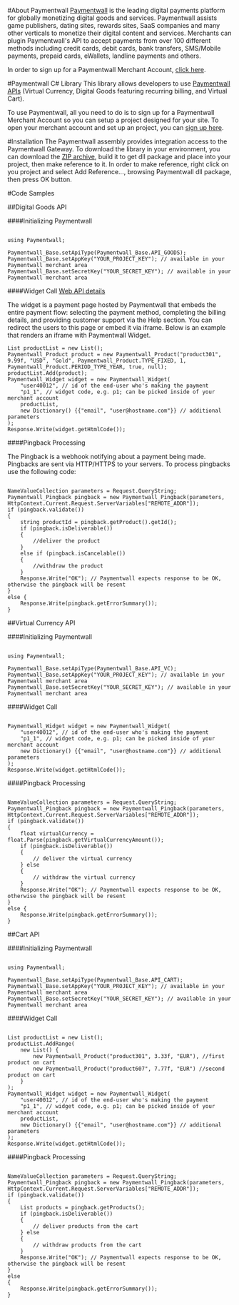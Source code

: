 #About Paymentwall
[Paymentwall](http://paymentwall.com/?source=gh) is the leading digital payments platform for globally monetizing digital goods and services. Paymentwall assists game publishers, dating sites, rewards sites, SaaS companies and many other verticals to monetize their digital content and services. 
Merchants can plugin Paymentwall's API to accept payments from over 100 different methods including credit cards, debit cards, bank transfers, SMS/Mobile payments, prepaid cards, eWallets, landline payments and others. 

In order to sign up for a Paymentwall Merchant Account, [click here](http://paymentwall.com/signup/merchant?source=gh).

#Paymentwall C# Library
This library allows developers to use [Paymentwall APIs](http://paymentwall.com/en/documentation/API-Documentation/722?source=gh) (Virtual Currency, Digital Goods featuring recurring billing, and Virtual Cart).

To use Paymentwall, all you need to do is to sign up for a Paymentwall Merchant Account so you can setup a project designed for your site.
To open your merchant account and set up an project, you can [sign up here](http://paymentwall.com/signup/merchant?source=gh).

#Installation
The Paymentwall assembly provides integration access to the Paymentwall Gateway.
To download the library in your environment, you can download the [ZIP archive](https://github.com/paymentwall/paymentwall-dotnet/archive/master.zip), build it to get dll package and place into your project, then make reference to it. 
In order to make reference, right click on you project and select Add Reference..., browsing Paymentwall dll package, then press OK button.

#Code Samples

##Digital Goods API

####Initializing Paymentwall
<pre><code>
using Paymentwall;

Paymentwall_Base.setApiType(Paymentwall_Base.API_GOODS);
Paymentwall_Base.setAppKey("YOUR_PROJECT_KEY"); // available in your Paymentwall merchant area
Paymentwall_Base.setSecretKey("YOUR_SECRET_KEY"); // available in your Paymentwall merchant area
</code></pre>

####Widget Call
[Web API details](http://www.paymentwall.com/en/documentation/Digital-Goods-API/710#paymentwall_widget_call_flexible_widget_call)

The widget is a payment page hosted by Paymentwall that embeds the entire payment flow: selecting the payment method, completing the billing details, and providing customer support via the Help section. You can redirect the users to this page or embed it via iframe. Below is an example that renders an iframe with Paymentwall Widget.

<pre><code>List<Paymentwall_Product> productList = new List<Paymentwall_Product>();
Paymentwall_Product product = new Paymentwall_Product("product301", 9.99f, "USD", "Gold", Paymentwall_Product.TYPE_FIXED, 1, Paymentwall_Product.PERIOD_TYPE_YEAR, true, null);
productList.Add(product);
Paymentwall_Widget widget = new Paymentwall_Widget(
	"user40012", // id of the end-user who's making the payment
	"p1_1", // widget code, e.g. p1; can be picked inside of your merchant account
	productList,
	new Dictionary<string, string>() {{"email", "user@hostname.com"}} // additional parameters
);
Response.Write(widget.getHtmlCode());
</code></pre>

####Pingback Processing

The Pingback is a webhook notifying about a payment being made. Pingbacks are sent via HTTP/HTTPS to your servers. To process pingbacks use the following code:
<pre><code>
NameValueCollection parameters = Request.QueryString;
Paymentwall_Pingback pingback = new Paymentwall_Pingback(parameters, HttpContext.Current.Request.ServerVariables["REMOTE_ADDR"]);
if (pingback.validate())
{
	string productId = pingback.getProduct().getId();
	if (pingback.isDeliverable())
	{
		//deliver the product
	}
	else if (pingback.isCancelable())
	{
		//withdraw the product
	}
	Response.Write("OK"); // Paymentwall expects response to be OK, otherwise the pingback will be resent
}
else {                
	Response.Write(pingback.getErrorSummary());
}
</code></pre>

##Virtual Currency API

####Initializing Paymentwall
<pre><code>
using Paymentwall;

Paymentwall_Base.setApiType(Paymentwall_Base.API_VC);
Paymentwall_Base.setAppKey("YOUR_PROJECT_KEY"); // available in your Paymentwall merchant area
Paymentwall_Base.setSecretKey("YOUR_SECRET_KEY"); // available in your Paymentwall merchant area
</code></pre>

####Widget Call
<pre><code>
Paymentwall_Widget widget = new Paymentwall_Widget(
	"user40012", // id of the end-user who's making the payment
	"p1_1", // widget code, e.g. p1; can be picked inside of your merchant account
	new Dictionary<string, string>() {{"email", "user@hostname.com"}} // additional parameters
);
Response.Write(widget.getHtmlCode());
</code></pre>

####Pingback Processing

<pre><code>
NameValueCollection parameters = Request.QueryString;
Paymentwall_Pingback pingback = new Paymentwall_Pingback(parameters, HttpContext.Current.Request.ServerVariables["REMOTE_ADDR"]);
if (pingback.validate())
{
	float virtualCurrency = float.Parse(pingback.getVirtualCurrencyAmount());
	if (pingback.isDeliverable())
	{
		// deliver the virtual currency
	} else 
	{
		// withdraw the virtual currency
	}
	Response.Write("OK"); // Paymentwall expects response to be OK, otherwise the pingback will be resent
}
else {
	Response.Write(pingback.getErrorSummary());
}
</code></pre>

##Cart API

####Initializing Paymentwall
<pre><code>
using Paymentwall;

Paymentwall_Base.setApiType(Paymentwall_Base.API_CART);
Paymentwall_Base.setAppKey("YOUR_PROJECT_KEY"); // available in your Paymentwall merchant area
Paymentwall_Base.setSecretKey("YOUR_SECRET_KEY"); // available in your Paymentwall merchant area
</code></pre>

####Widget Call
<pre><code>
List<Paymentwall_Product> productList = new List<Paymentwall_Product>();
productList.AddRange(
	new List<Paymentwall_Product>() {
		new Paymentwall_Product("product301", 3.33f, "EUR"), //first product on cart
		new Paymentwall_Product("product607", 7.77f, "EUR") //second product on cart
	}
);
Paymentwall_Widget widget = new Paymentwall_Widget(
	"user40012", // id of the end-user who's making the payment
	"p1_1", // widget code, e.g. p1; can be picked inside of your merchant account
	productList,
	new Dictionary<string, string>() {{"email", "user@hostname.com"}} // additional parameters
);
Response.Write(widget.getHtmlCode());
</code></pre>

####Pingback Processing

<pre><code>
NameValueCollection parameters = Request.QueryString;
Paymentwall_Pingback pingback = new Paymentwall_Pingback(parameters, HttpContext.Current.Request.ServerVariables["REMOTE_ADDR"]);
if (pingback.validate())
{
	List<Paymentwall_Product> products = pingback.getProducts();
	if (pingback.isDeliverable())
	{
		// deliver products from the cart
	} else 
	{
		// withdraw products from the cart
	}
	Response.Write("OK"); // Paymentwall expects response to be OK, otherwise the pingback will be resent
}
else 
{
	Response.Write(pingback.getErrorSummary());
}
</code></pre>
